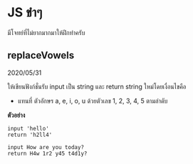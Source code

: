 # JS ขำๆ

มีโจทย์ที่ไม่ยากมากมาให้ฝึกทำครับ

## replaceVowels

2020/05/31

ให้เขียนฟังก์ชั่นรับ input เป็น string และ
return string ใหม่โดยเงื่อนไขคือ

- แทนที่ ตัวอักษร a, e, i, o, u ด้วยตัวเลข 1, 2, 3, 4, 5 ตามลำดับ

__ตัวอย่าง__

```
input 'hello'
return 'h2ll4'

input How are you today?
return H4w 1r2 y45 t4d1y?
```


